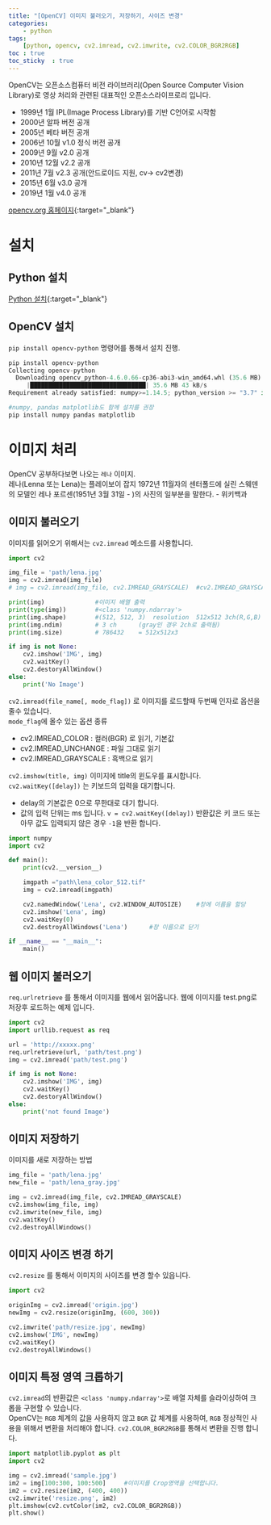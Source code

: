 ```yaml
---
title: "[OpenCV] 이미지 불러오기, 저장하기, 사이즈 변경"
categories: 
    - python
tags: 
    [python, opencv, cv2.imread, cv2.imwrite, cv2.COLOR_BGR2RGB]
toc : true
toc_sticky  : true    
---
```


OpenCV는 오픈소스컴퓨터 비전 라이브러리(Open Source Computer Vision Library)로 영상 처리와 관련된 대표적인 오픈소스라이프로리 입니다.    
- 1999년 1월 IPL(Image Process Library)를 기반 C언어로 시작함
- 2000년 알파 버전 공개
- 2005년 베타 버전 공개
- 2006년 10월 v1.0 정식 버전 공개
- 2009년 9월 v2.0 공개
- 2010년 12월 v2.2 공개
- 2011년 7월 v2.3 공개(안드로이드 지원, cv-> cv2변경)
- 2015년 6월 v3.0 공개
- 2019년 1월 v4.0 공개

[opencv.org 홈페이지](http://www.opencv.org){:target="_blank"}

# 설치
## Python 설치
[Python 설치](/python/python_study_01/){:target="_blank"}

## OpenCV 설치
`pip install opencv-python` 명령어를 통해서 설치 진행.    

```python
pip install opencv-python
Collecting opencv-python
  Downloading opencv_python-4.6.0.66-cp36-abi3-win_amd64.whl (35.6 MB)
     |████████████████████████████████| 35.6 MB 43 kB/s
Requirement already satisfied: numpy>=1.14.5; python_version >= "3.7" in 

#numpy, pandas matplotlib도 함께 설치를 권장
pip install numpy pandas matplotlib
```

# 이미지 처리
OpenCV 공부하다보면 나오는 `레나` 이미지.    
레나(Lenna 또는 Lena)는 플레이보이 잡지 1972년 11월자의 센터폴드에 
실린 스웨덴의 모델인 레나 포르센(1951년 3월 31일 - )의 사진의 일부분을 말한다. - 위키백과     

## 이미지 불러오기
이미지를 읽어오기 위해서는 `cv2.imread` 메소드를 사용합니다.    

```python
import cv2

img_file = 'path/lena.jpg'
img = cv2.imread(img_file)
# img = cv2.imread(img_file, cv2.IMREAD_GRAYSCALE)  #cv2.IMREAD_GRAYSCALE을 통해서 Gray모드로 읽기 가능

print(img)              #이미지 배열 출력
print(type(img))        #<class 'numpy.ndarray'>
print(img.shape)        #(512, 512, 3)  resolution  512x512 3ch(R,G,B)
print(img.ndim)         # 3 ch      (gray인 경우 2ch로 출력됨)
print(img.size)         # 786432    = 512x512x3

if img is not None:
    cv2.imshow('IMG', img)
    cv2.waitKey()
    cv2.destoryAllWindow()
else:
    print('No Image')

```

`cv2.imread(file_name[, mode_flag])` 로 이미지를 로드할때 두번째 인자로 옵션을 줄수 있습니다.   
`mode_flag`에 올수 있는 옵션 종류
- cv2.IMREAD_COLOR : 컬러(BGR) 로 읽기, 기본값
- cv2.IMREAD_UNCHANGE : 파일 그대로 읽기
- cv2.IMREAD_GRAYSCALE : 흑백으로 읽기 
    
`cv2.imshow(title, img)`  이미지에 title의 윈도우를 표시합니다.    
`cv2.waitKey([delay])` 는 키보드의 입력을 대기합니다.
- delay의 기본값은 0으로 무한대로 대기 합니다.
- 값의 입력 단위는 ms  입니다.
`v = cv2.waitKey([delay])` 반환값은 키 코드 또는 아무 값도 입력되지 않은 경우 `-1`을 반환 합니다.

```python
import numpy
import cv2

def main():
    print(cv2.__version__)

    imgpath ="path\lena_color_512.tif"
    img = cv2.imread(imgpath)

    cv2.namedWindow('Lena', cv2.WINDOW_AUTOSIZE)    #창에 이름을 할당
    cv2.imshow('Lena', img)
    cv2.waitKey(0)
    cv2.destroyAllWindows('Lena')      #창 이름으로 닫기

if __name__ == "__main__":
    main()
```

## 웹 이미지 불러오기
`req.urlretrieve` 를 통해서 이미지를 웹에서 읽어옵니다. 
웹에 이미지를  test.png로 저장후 로드하는 예제 입니다.    
```python
import cv2
import urllib.request as req

url = 'http://xxxxx.png'
req.urlretrieve(url, 'path/test.png')
img = cv2.imread('path/test.png')

if img is not None:
    cv2.imshow('IMG', img)
    cv2.waitKey()
    cv2.destoryAllWindow()
else:
    print('not found Image')
```

## 이미지 저장하기
이미지를 새로 저장하는 방법
```python
img_file = 'path/lena.jpg'
new_file = 'path/lena_gray.jpg'

img = cv2.imread(img_file, cv2.IMREAD_GRAYSCALE)
cv2.imshow(img_file, img)
cv2.imwrite(new_file, img)
cv2.waitKey()
cv2.destroyAllWindows()
```

## 이미지 사이즈 변경 하기
`cv2.resize` 를 통해서 이미지의 사이즈를 변경 할수 있읍니다.    
```python
import cv2

originImg = cv2.imread('origin.jpg')
newImg = cv2.resize(originImg, (600, 300))

cv2.imwrite('path/resize.jpg', newImg)
cv2.imshow('IMG', newImg)
cv2.waitKey()
cv2.destroyAllWindows()
```

## 이미지 특정 영역 크롭하기
`cv2.imread`의 반환값은 `<class 'numpy.ndarray'>`로 배열 자체를 슬라이싱하여 크롭을 구현할 수 있습니다.    
OpenCV는 `RGB` 체계의 값을 사용하지 않고 `BGR` 값 체계를 사용하여, `RGB` 정상적인 사용을 위해서 변환을 처리해야 합니다.
`cv2.COLOR_BGR2RGB`를 통해서 변환을 진행 합니다.

```python
import matplotlib.pyplot as plt
import cv2

img = cv2.imread('sample.jpg')
im2 = img[100:300, 100:500]     #이미지를 Crop영역을 선택합니다.
im2 = cv2.resize(im2, (400, 400))
cv2.imwrite('resize.png', im2)
plt.imshow(cv2.cvtColor(im2, cv2.COLOR_BGR2RGB))
plt.show()
```




